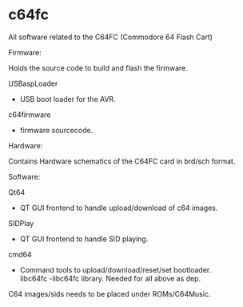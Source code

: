 # c64fc
All software related to the C64FC (Commodore 64 Flash Cart)

Firmware:

Holds the source code to build and flash the firmware.

USBaspLoader 

- USB boot loader for the AVR.

c64firmware 

- firmware sourcecode.

Hardware:

Contains Hardware schematics of the C64FC card in brd/sch format.	
	
Software:

Qt64 

- QT GUI frontend to handle upload/download of c64 images.

SIDPlay 

- QT GUI frontend to handle SID playing.

cmd64 

- Command tools to upload/download/reset/set bootloader.	
libc64fc -libc64fc library. Needed for all above as dep.

C64 images/sids needs to be placed under ROMs/C64Music.

